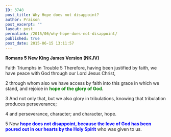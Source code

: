 ```yaml
---
ID: 3748
post_title: Why Hope does not disappoint?
author: Praison
post_excerpt: ""
layout: post
permalink: /2015/06/why-hope-does-not-disappoint/
published: true
post_date: 2015-06-15 13:11:57
---
```

<strong>Romans 5</strong>
<strong> New King James Version (NKJV)</strong>

Faith Triumphs in Trouble
5 Therefore, having been justified by faith, we have peace with God through our Lord Jesus Christ,

2 through whom also we have access by faith into this grace in which we stand, and rejoice in <span style="color: #008000;"><strong>hope of the glory of God</strong></span>.

3 And not only that, but we also glory in tribulations, knowing that tribulation produces perseverance;

4 and perseverance, character; and character, hope.

5 Now <span style="color: #0000ff;"><strong>hope does not disappoint, because the love of God has been poured out in our hearts by the Holy Spirit</strong></span> who was given to us.